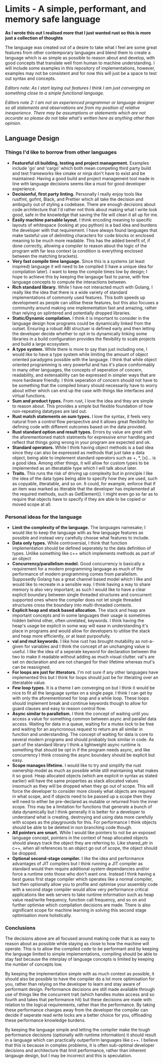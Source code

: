 # Limits - A simple, performant, and memory safe language

**As I wrote this out I realised more that I just wanted rust so this is more just a collection of thoughts**

The language was created out of a desire to take what I feel are some great features from other contemporary languages and blend them to create a language which is as simple as possible to reason about and develop, with good concepts that translate well from human to machine understanding. I will include some examples in this repository of implementations, however, examples may not be consistent and for now this will just be a space to test out syntax and concepts.

*Editors note: As I start laying out features I think I am just converging on something close to a simple functional language.*

*Editors note 2: I am not an experienced programmer or language designer so all statements and observations are from my position of relative inexperience. There may be assumptions or statements which are not accurate so please do not take what's written here as anything other than opinion.*

## Language Design

### Things I'd like to borrow from other languages

- **Featureful cli building, testing and project management.** Examples include 'go' and 'cargo' which both mean competing third party build and test frameworks like cmake or ninja don't have to exist and be maintained. Having a good build and project management tool made in line with language decisions seems like a must for good developer experience.
- **Decisionful, first party linting.** Personally I really enjoy tools like rustfmt, gofmt, Black, and Prettier which all take the decision and ambiguity out of styling a codebase. There are enough decisions about code architecture that I'd rather not think about making what I write look good, safe in the knowledge that saving the file will clean it all up for me.
- **Easily machine parsable layout.** I think encoding meaning to specific layouts of whitespace (looking at you python) is a bad idea and burdens the developer with that requirement. I have always found languages that make tasteful use of delimiting characters for code blocks or enclosed meaning to be much more readable. This has the added benefit of, if done correctly, allowing a compiler to reason about the logic of the program with far less context (a condition is everything enclosed between the matching brackets).
- **Very fast compile time language.** Since this is a systems (at least inspired) language it will need to be compiled (I have a unique idea for compilation later). I want to keep the compile times low by design; I hope to achieve this by keeping the langauge fast to parse, with few language concepts to compute the interactions between.
- **Rich standard library.** While I have not interacted much with Golang, I really like the idea that there is a wide variety of standard implementations of commonly used features. This both speeds up development as people can utilise these features, but this also focuses a community around making one implementation fast and amazing, rather than relying on splintered and potentially dropped libraries.
- **Static/Dynamic compilation.** I think it is important to consider in the language design how programs could be dynamically linked from the outset. Ensuring a robust ABI structuer is defined early and then letting the developer decide whether to opt in to dynamically linking some libraries in a build configuration provides the flexibility to scale projects and build a large ecosystem.
- **A type system.** While there is more to say than just including one, I would like to have a type system while limiting the amount of object oriented paradygms possible with the language. I think that while object oriented programming is very powerful and has it's place comformably in many other languages, the concepts of seperation of concern, readability, and extensability can be expressed in simpler ways that are more hardware friendly. I think seperation of concern should not have to be something that the compiled binary should necessarily have to worry about either which can end up the case with things like interfaces and virtual functions.
- **Sum and product types.** From rust, I love the idea and they are simple to reason about. This provides a simple but flexible foundation of how non-repeating datatypes are laid out.
- **Rust match statements on sum types.** I love the syntax, it feels very natural from a control flow perspective and it allows great flexibility for defining code with different outcomes based on the data provided.
- **Rust standard option and result types.** Errors by value are great with the aforementioned match statments for expressive error handling and reflect that things going wrong in your program are expected and ok.
- **Standard operators.** While I think having object methods is a bad idea since they can also be expressed as methods that just take a data object, being able to implement standard operators such as +, \*, \[x\]... is a good idea. Among other things, it will allow for custom types to be implemented as an itteratable type which I will talk about later.
- **Traits.** This runs the risk of driving up complexity but in principle I like the idea of the data types being able to specify how they are used, such as copyable, itteratable, and so on. It could, for example, enforce that if an item was marked as itterable that the developer has implemented all the required methods, such as GetElement(). I might even go so far as to require that objects have to specify if they are able to be copied or moved scope at all.

### Personal ideas for the language

- **Limit the complexity of the language.** The languages namesake; I would like to keep the language with as few language features as possible and instead very carefully choose what features to include.
- **Data only types.** While controversial, I think that function implementation should be defined seperately to the data definition of types. Unlike something like c++ which implements methods as part of an object
- **Concurrency/parallelism model.** Good concurrency is basically a requirement for a modern programming language as much of the performance of modern programming comes from parallelism. Supposedly Golang has a great channel based model which I like and would like to recreate in a sensible way. I think having a way to share memory is also very important; as such I would like to have a clear explicit boundary between single threaded structures and concurrent supported ones where the compiler does not let single threaded structures cross the boundary into multi-threaded contexts.
- **Explicit heap and stack based allocation.** The stack and heap are important concepts and in some languages their usage is sometimes hidden behind other, often unrelated, keywords. I think having the heap's usage be explicit in some way will ease in understanding it's place in programs and would allow for developers to utilise the stack and heap more efficiently, or at least purposfully.
- **val and mut keywords.** I like how rust has brought mutability as not-a-given for variables and I think the concept of an unchanging value is useful. I like the idea of a seperate keyword for declaration between the two to make it readable without adding as much visual clutter. val's are set on declaration and are not changed for their lifetime whereas mut's can be reassigned.
- **For loops are just for itterators.** I'm not sure if any other languages have implemented this but I think for loops should just be for itterating over an itteratable value.
- **Few loop types.** It is a theme I am converging on but I think it would be nice to fit all the language syntax on a single page. I think I can get by with only the aforementioned for loop and a while loop. These loops should implement break and continue keywords though to allow for guard clauses and easy to reason control flow.
- **Async similar to parallelism.** I think the concept of waiting until you access a value for something common between async and parallel data access. Waiting for data in a queue, waiting for a mutex lock to be free and waiting for an asyncronous request to return are all similar in function and understanding. The concept of waiting for data is core to several modern programs and should probably look similar in code. As part of the standard library I think a lightweight async runtime is something that should be opt in if the program needs async, and like concurrency I think crossing the async boundary should be explicit but easy.
- **Scope manages lifetime.** I would like to try and simplify the rust ownership model as much as possible while still maintaining what makes it so good. Heap allocated objects (which are explicit in syntax as stated earlier) will have the same properties as stack allocated values insomuch as they will be dropped when they go out of scope. This will force the developer to consider more closely what objects are required in what scope, and if objects need to be passed up a scope then they will need to either be pre-declared as mutable or returned from the inner scope. This may be a limitation for functions that generate a bunch of data dynamically but I think generally it is better for a developer to understand what is creating, destroying and using data more carefully with scopes as the playgrounds for this. For performance I think objects should be able to be deleted in non branching code though.
- **All pointers are smart.** While I would like pointers to not be an exposed language concept, pointers in the context of heap allocated objects should always track the object they are referring to. Like shared\_ptr in c++, when all references to an object go out of scope, the object should be dropped.
- **Optional second-stage compiler.** I like the idea and performance advantages of JIT compilers but I think running a JIT compiler as standard would then require additional system dependancies and/or force a runtime onto those who don't want one. Instead I think having a best guess first stage compiler which operates like a normal compiler, but then optionally allow you to profile and optimise your assembly code with a second stage compiler would allow very performance critical applications like web servers to take runtime information such as heap value read/write frequency, function call frequency, and so on and further optimise which compilation decisions are made. There is also significant scope for machine learning in solving this second stage optimisation more holistically.

### Conclusions

The decisions above are all focused around making code that is as easy to reason about as possible while staying as close to how the machine will operate. This is to allow the compiled code to be performant and by keeping the language limited to simple implementations, compiling should be able to stay fast because the interplay of language concepts is limited by keeping the number of concepts low.

By keeping the implementation simple with as much context as possible, it should also be possible to have the compiler do a lot more optimisation for you, rather than relying on the developer to learn and stay aware of performant design. Performance decisions are still made available through use of things like the concurrent trait (which handles mutex access and so fourth and takes that performance hit) but these decisions are made with relation to the logical requirements, rather than the performance. By taking these performance changes away from the developer the compiler can decide if seperate read write locks are a better choice for you, offloading these performance knowledge burdens.

By keeping the language simple and letting the compiler make the tough performance decisions (optionally with runtime information) it should result in a language which can practically outperform languages like c++. I believe that this is because in complex problems, it is often sub-optimal developer decisions and architecture that limit performance, rather than inherent langauge design, but I may be incorrect and this is speculation.
